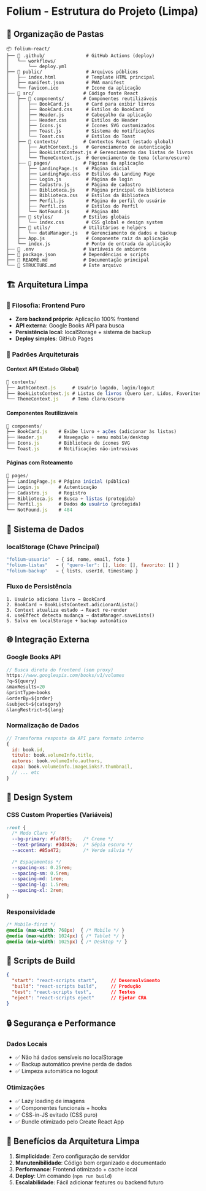 # Folium - Estrutura do Projeto (Limpa)

## 📁 Organização de Pastas

```
📦 folium-react/
├── 📂 .github/               # GitHub Actions (deploy)
│   └── workflows/
│       └── deploy.yml
├── 📂 public/                # Arquivos públicos
│   ├── index.html           # Template HTML principal
│   ├── manifest.json        # PWA manifest
│   └── favicon.ico          # Ícone da aplicação
├── 📂 src/                  # Código fonte React
│   ├── 📂 components/       # Componentes reutilizáveis
│   │   ├── BookCard.js      # Card para exibir livros
│   │   ├── BookCard.css     # Estilos do BookCard
│   │   ├── Header.js        # Cabeçalho da aplicação
│   │   ├── Header.css       # Estilos do Header
│   │   ├── Icons.js         # Ícones SVG customizados
│   │   ├── Toast.js         # Sistema de notificações
│   │   └── Toast.css        # Estilos do Toast
│   ├── 📂 contexts/         # Contextos React (estado global)
│   │   ├── AuthContext.js   # Gerenciamento de autenticação
│   │   ├── BookListsContext.js # Gerenciamento das listas de livros
│   │   └── ThemeContext.js  # Gerenciamento de tema (claro/escuro)
│   ├── 📂 pages/            # Páginas da aplicação
│   │   ├── LandingPage.js   # Página inicial
│   │   ├── LandingPage.css  # Estilos da Landing Page
│   │   ├── Login.js         # Página de login
│   │   ├── Cadastro.js      # Página de cadastro
│   │   ├── Biblioteca.js    # Página principal da biblioteca
│   │   ├── Biblioteca.css   # Estilos da Biblioteca
│   │   ├── Perfil.js        # Página do perfil do usuário
│   │   ├── Perfil.css       # Estilos do Perfil
│   │   └── NotFound.js      # Página 404
│   ├── 📂 styles/           # Estilos globais
│   │   └── index.css        # CSS global e design system
│   ├── 📂 utils/            # Utilitários e helpers
│   │   └── dataManager.js   # Gerenciamento de dados e backup
│   ├── App.js               # Componente raiz da aplicação
│   └── index.js             # Ponto de entrada da aplicação
├── 📄 .env                  # Variáveis de ambiente
├── 📄 package.json          # Dependências e scripts
├── 📄 README.md             # Documentação principal
└── 📄 STRUCTURE.md          # Este arquivo
```

## 🏗️ Arquitetura Limpa

### 🎯 **Filosofia: Frontend Puro**
- **Zero backend próprio**: Aplicação 100% frontend
- **API externa**: Google Books API para busca
- **Persistência local**: localStorage + sistema de backup
- **Deploy simples**: GitHub Pages

### 🧩 **Padrões Arquiteturais**

#### Context API (Estado Global)
```javascript
📂 contexts/
├── AuthContext.js      # Usuário logado, login/logout
├── BookListsContext.js # Listas de livros (Quero Ler, Lidos, Favoritos)
└── ThemeContext.js     # Tema claro/escuro
```

#### Componentes Reutilizáveis
```javascript
📂 components/
├── BookCard.js    # Exibe livro + ações (adicionar às listas)
├── Header.js      # Navegação + menu mobile/desktop
├── Icons.js       # Biblioteca de ícones SVG
└── Toast.js       # Notificações não-intrusivas
```

#### Páginas com Roteamento
```javascript
📂 pages/
├── LandingPage.js # Página inicial (pública)
├── Login.js       # Autenticação
├── Cadastro.js    # Registro
├── Biblioteca.js  # Busca + listas (protegida)
├── Perfil.js      # Dados do usuário (protegida)
└── NotFound.js    # 404
```

## 💾 **Sistema de Dados**

### localStorage (Chave Principal)
```javascript
"folium-usuario"  → { id, nome, email, foto }
"folium-listas"   → { "quero-ler": [], lido: [], favorito: [] }
"folium-backup"   → { lists, userId, timestamp }
```

### Fluxo de Persistência
```
1. Usuário adiciona livro → BookCard
2. BookCard → BookListsContext.adicionarALista()
3. Context atualiza estado → React re-render
4. useEffect detecta mudança → dataManager.saveLists()
5. Salva em localStorage + backup automático
```

## 🌐 **Integração Externa**

### Google Books API
```javascript
// Busca direta do frontend (sem proxy)
https://www.googleapis.com/books/v1/volumes
?q=${query}
&maxResults=20
&printType=books
&orderBy=${order}
&subject=${category}
&langRestrict=${lang}
```

### Normalização de Dados
```javascript
// Transforma resposta da API para formato interno
{
  id: book.id,
  titulo: book.volumeInfo.title,
  autores: book.volumeInfo.authors,
  capa: book.volumeInfo.imageLinks?.thumbnail,
  // ... etc
}
```

## 🎨 **Design System**

### CSS Custom Properties (Variáveis)
```css
:root {
  /* Modo Claro */
  --bg-primary: #faf8f5;    /* Creme */
  --text-primary: #3d3426;  /* Sépia escuro */
  --accent: #85a472;        /* Verde sálvia */
  
  /* Espaçamentos */
  --spacing-xs: 0.25rem;
  --spacing-sm: 0.5rem;
  --spacing-md: 1rem;
  --spacing-lg: 1.5rem;
  --spacing-xl: 2rem;
}
```

### Responsividade
```css
/* Mobile-first */
@media (max-width: 768px)  { /* Mobile */ }
@media (max-width: 1024px) { /* Tablet */ }
@media (min-width: 1025px) { /* Desktop */ }
```

## 🚀 **Scripts de Build**

```json
{
  "start": "react-scripts start",     // Desenvolvimento
  "build": "react-scripts build",     // Produção
  "test": "react-scripts test",       // Testes
  "eject": "react-scripts eject"      // Ejetar CRA
}
```

## 🔒 **Segurança e Performance**

### Dados Locais
- ✅ Não há dados sensíveis no localStorage
- ✅ Backup automático previne perda de dados
- ✅ Limpeza automática no logout

### Otimizações
- ✅ Lazy loading de imagens
- ✅ Componentes funcionais + hooks
- ✅ CSS-in-JS evitado (CSS puro)
- ✅ Bundle otimizado pelo Create React App

## 📝 **Benefícios da Arquitetura Limpa**

1. **Simplicidade**: Zero configuração de servidor
2. **Manutenibilidade**: Código bem organizado e documentado
3. **Performance**: Frontend otimizado + cache local
4. **Deploy**: Um comando (`npm run build`)
5. **Escalabilidade**: Fácil adicionar features ou backend futuro
